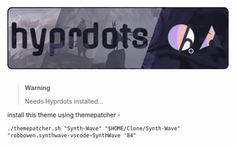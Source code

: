 <div align = center><img src="https://raw.githubusercontent.com/prasanthrangan/hyprdots/main/Source/assets/hyprdots_banner.png"><br><br></div>

> **Warning**
>
> Needs Hyprdots installed...

install this theme using themepatcher -
```
./themepatcher.sh "Synth-Wave" "$HOME/Clone/Synth-Wave" "robbowen.synthwave-vscode~SynthWave '84"
```
